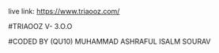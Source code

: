 live link: https://www.triaooz.com/

#TRIAOOZ V- 3.O.O 

#CODED BY (QU10) MUHAMMAD ASHRAFUL ISALM SOURAV
